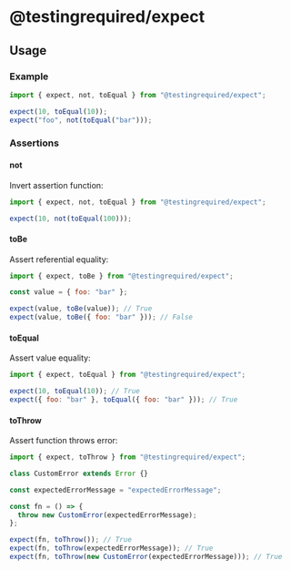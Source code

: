 # @testingrequired/expect

## Usage

### Example

```javascript
import { expect, not, toEqual } from "@testingrequired/expect";

expect(10, toEqual(10));
expect("foo", not(toEqual("bar")));
```

### Assertions

#### not

Invert assertion function:

```javascript
import { expect, not, toEqual } from "@testingrequired/expect";

expect(10, not(toEqual(100)));
```

#### toBe

Assert referential equality:

```javascript
import { expect, toBe } from "@testingrequired/expect";

const value = { foo: "bar" };

expect(value, toBe(value)); // True
expect(value, toBe({ foo: "bar" })); // False
```

#### toEqual

Assert value equality:

```javascript
import { expect, toEqual } from "@testingrequired/expect";

expect(10, toEqual(10)); // True
expect({ foo: "bar" }, toEqual({ foo: "bar" })); // True
```

#### toThrow

Assert function throws error:

```javascript
import { expect, toThrow } from "@testingrequired/expect";

class CustomError extends Error {}

const expectedErrorMessage = "expectedErrorMessage";

const fn = () => {
  throw new CustomError(expectedErrorMessage);
};

expect(fn, toThrow()); // True
expect(fn, toThrow(expectedErrorMessage)); // True
expect(fn, toThrow(new CustomError(expectedErrorMessage))); // True
```
